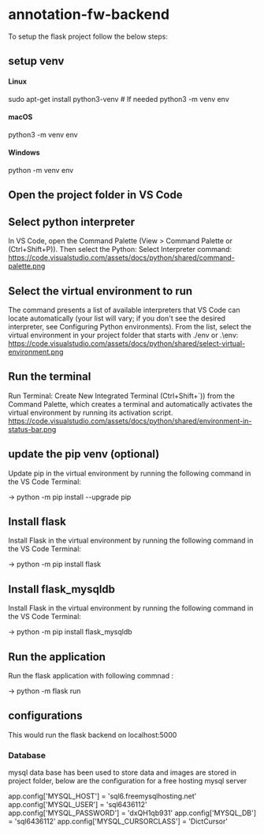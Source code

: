 # annotation-fw-backend

To setup the flask project follow the below steps:

## setup venv
#### Linux
sudo apt-get install python3-venv    # If needed
python3 -m venv env

#### macOS
python3 -m venv env

#### Windows
python -m venv env


## Open the project folder in VS Code

## Select python interpreter
In VS Code, open the Command Palette (View > Command Palette or (Ctrl+Shift+P)). Then select the Python: Select Interpreter command:
https://code.visualstudio.com/assets/docs/python/shared/command-palette.png

## Select the virtual environment to run
The command presents a list of available interpreters that VS Code can locate automatically (your list will vary; if you don't see the desired interpreter, see Configuring Python environments). From the list, select the virtual environment in your project folder that starts with ./env or .\env:
https://code.visualstudio.com/assets/docs/python/shared/select-virtual-environment.png

## Run the terminal
Run Terminal: Create New Integrated Terminal (Ctrl+Shift+`)) from the Command Palette, which creates a terminal and automatically activates the virtual environment by running its activation script.
https://code.visualstudio.com/assets/docs/python/shared/environment-in-status-bar.png

## update the pip venv (optional)
Update pip in the virtual environment by running the following command in the VS Code Terminal:

-> python -m pip install --upgrade pip

## Install flask
Install Flask in the virtual environment by running the following command in the VS Code Terminal:

-> python -m pip install flask

## Install flask_mysqldb
Install Flask in the virtual environment by running the following command in the VS Code Terminal:

-> python -m pip install flask_mysqldb

## Run the application
Run the flask application with following commnad :

-> python -m flask run

## configurations
This would run the flask backend on localhost:5000

### Database
mysql data base has been used to store data and images are stored in project folder, below are the configuration for a free hosting mysql server

app.config['MYSQL_HOST'] = 'sql6.freemysqlhosting.net'
app.config['MYSQL_USER'] = 'sql6436112'
app.config['MYSQL_PASSWORD'] = 'dxQH1qb931'
app.config['MYSQL_DB'] = 'sql6436112'
app.config['MYSQL_CURSORCLASS'] = 'DictCursor'
